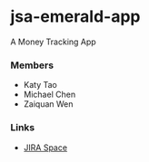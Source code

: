 # jsa-emerald-app
A Money Tracking App

### Members
  * Katy Tao
  * Michael Chen
  * Zaiquan Wen

### Links
  * [JIRA Space](https://jira.greenfox.academy/projects/JSAEM2/summary)
  
